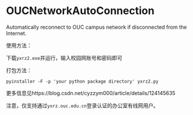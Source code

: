 # OUCNetworkAutoConnection
Automatically reconnect to OUC campus network if disconnected from the Internet.

使用方法：

下载`yxrz2.exe`并运行，输入校园网账号和密码即可

打包方法：

`pyinstaller -F -p 'your python package directory' yxrz2.py`

更多信息见https://blog.csdn.net/cyzzym000/article/details/124145635

注意，仅支持通过`yxrz.ouc.edu.cn`登录认证的办公室有线网用户。
